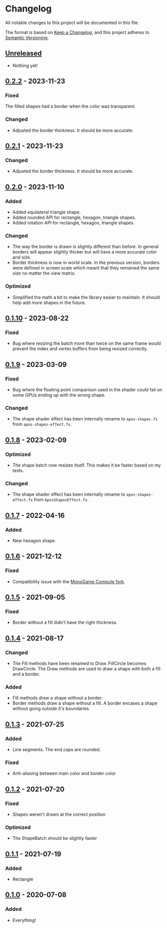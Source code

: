 # Changelog

All notable changes to this project will be documented in this file.

The format is based on [Keep a Changelog](https://keepachangelog.com/en/1.0.0/), and this project adheres to [Semantic Versioning](https://semver.org/spec/v2.0.0.html).

## [Unreleased]

- Nothing yet!

## [0.2.2] - 2023-11-23

### Fixed

The filled shapes had a border when the color was transparent.

### Changed

- Adjusted the border thickness. It should be more accurate.

## [0.2.1] - 2023-11-23

### Changed

- Adjusted the border thickness. It should be more accurate.

## [0.2.0] - 2023-11-10

### Added

- Added equilateral triangle shape.
- Added rounded API for rectangle, hexagon, triangle shapes.
- Added rotation API for rectangle, hexagon, triangle shapes.

### Changed

- The way the border is drawn is slightly different than before. In general borders will appear slightly thicker but will have a more accurate color and size.
- Border thickness is now in world scale. In the previous version, borders were defined in screen scale which meant that they remained the same size no matter the view matrix.

### Optimized

- Simplified the math a bit to make the library easier to maintain. It should help add more shapes in the future.

## [0.1.10] - 2023-08-22

### Fixed

- Bug where resizing the batch more than twice on the same frame would prevent the index and vertex buffers from being resized correctly.

## [0.1.9] - 2023-03-09

### Fixed

- Bug where the floating point comparison used in the shader could fail on some GPUs ending up with the wrong shape.

### Changed

- The shape shader effect has been internally rename to `apos-shapes.fx` from `apos-shapes-effect.fx`.

## [0.1.8] - 2023-02-09

### Optimized

- The shape batch now resizes itself. This makes it be faster based on my tests.

### Changed

- The shape shader effect has been internally rename to `apos-shapes-effect.fx` from `AposShapesEffect.fx`.

## [0.1.7] - 2022-04-16

### Added

- New hexagon shape.

## [0.1.6] - 2021-12-12

### Fixed

- Compatibility issue with the [MonoGame Compute fork](https://github.com/cpt-max/Docs/blob/master/Build%20Requirements.md).


## [0.1.5] - 2021-09-05

### Fixed

- Border without a fill didn't have the right thickness.

## [0.1.4] - 2021-08-17

### Changed

- The Fill methods have been renamed to Draw. FillCircle becomes DrawCircle. The Draw methods are used to draw a shape with both a fill and a border.

### Added

- Fill methods draw a shape without a border.
- Border methods draw a shape without a fill. A border encases a shape without going outside it's boundaries.

## [0.1.3] - 2021-07-25

### Added

- Line segments. The end caps are rounded.

### Fixed

- Anti-aliasing between main color and border color

## [0.1.2] - 2021-07-20

### Fixed

- Shapes weren't drawn at the correct position

### Optimized

- The ShapeBatch should be slightly faster

## [0.1.1] - 2021-07-19

### Added

- Rectangle

## [0.1.0] - 2020-07-08

### Added

- Everything!

[Unreleased]: https://github.com/Apostolique/Apos.Shapes/compare/v0.2.2...HEAD
[0.2.2]: https://github.com/Apostolique/Apos.Shapes/compare/v0.2.1...v0.2.2
[0.2.1]: https://github.com/Apostolique/Apos.Shapes/compare/v0.2.0...v0.2.1
[0.2.0]: https://github.com/Apostolique/Apos.Shapes/compare/v0.1.10...v0.2.0
[0.1.10]: https://github.com/Apostolique/Apos.Shapes/compare/v0.1.9...v0.1.10
[0.1.9]: https://github.com/Apostolique/Apos.Shapes/compare/v0.1.8...v0.1.9
[0.1.8]: https://github.com/Apostolique/Apos.Shapes/compare/v0.1.7...v0.1.8
[0.1.8]: https://github.com/Apostolique/Apos.Shapes/compare/v0.1.7...v0.1.8
[0.1.7]: https://github.com/Apostolique/Apos.Shapes/compare/v0.1.6...v0.1.7
[0.1.6]: https://github.com/Apostolique/Apos.Shapes/compare/v0.1.5...v0.1.6
[0.1.5]: https://github.com/Apostolique/Apos.Shapes/compare/v0.1.4...v0.1.5
[0.1.4]: https://github.com/Apostolique/Apos.Shapes/compare/v0.1.3...v0.1.4
[0.1.3]: https://github.com/Apostolique/Apos.Shapes/compare/v0.1.2...v0.1.3
[0.1.2]: https://github.com/Apostolique/Apos.Shapes/compare/v0.1.1...v0.1.2
[0.1.1]: https://github.com/Apostolique/Apos.Shapes/compare/v0.1.0...v0.1.1
[0.1.0]: https://github.com/Apostolique/Apos.Shapes/releases/tag/v0.1.0
